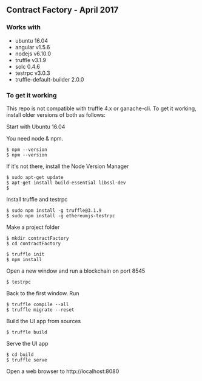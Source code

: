 ## Contract Factory - April 2017

### Works with

- ubuntu 16.04
- angular v1.5.6
- nodejs v6.10.0
- truffle v3.1.9
- solc 0.4.6
- testrpc v3.0.3
- truffle-default-builder 2.0.0

### To get it working

This repo is not compatible with truffle 4.x or ganache-cli. 
To get it working, install older versions of both as follows:

Start with Ubuntu 16.04

You need node & npm. 

```
$ npm --version
$ npm --version
```

If it's not there, install the Node Version Manager

```
$ sudo apt-get update
$ apt-get install build-essential libssl-dev
$ 
```

Install truffle and testrpc

```
$ sudo npm install -g truffle@3.1.9
$ sudo npm install -g ethereumjs-testrpc
```

Make a project folder

```
$ mkdir contractFactory
$ cd contractFactory

$ truffle init
$ npm install
```

Open a new window and run a blockchain on port 8545

```
$ testrpc
```

Back to the first window. Run

```
$ truffle compile --all
$ truffle migrate --reset
```

Build the UI app from sources

```
$ truffle build
```

Serve the UI app

```
$ cd build
$ truffle serve
```

Open a web browser to http://localhost:8080

